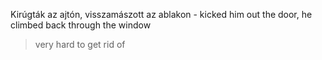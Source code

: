 Kirúgták az ajtón, visszamászott az ablakon - kicked him out the door, he climbed back through the window

> very hard to get rid of
